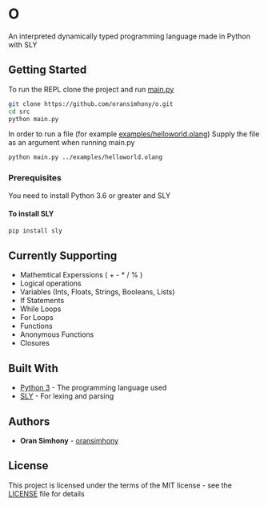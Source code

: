 # O

An interpreted dynamically typed programming language made in Python with SLY

## Getting Started

To run the REPL clone the project and run [main.py](src/main.py)

```sh
git clone https://github.com/oransimhony/o.git
cd src
python main.py
```

In order to run a file (for example [examples/helloworld.olang](examples/helloworld.olang))
Supply the file as an argument when running main.py

```sh
python main.py ../examples/helloworld.olang
```

### Prerequisites

You need to install Python 3.6 or greater and SLY

#### To install SLY

```sh
pip install sly
```

## Currently Supporting

* Mathemtical Experssions ( + - * / % )
* Logical operations
* Variables (Ints, Floats, Strings, Booleans, Lists)
* If Statements
* While Loops
* For Loops
* Functions
* Anonymous Functions
* Closures

## Built With

* [Python 3](https://www.python.org/) - The programming language used
* [SLY](https://github.com/dabeaz/sly) - For lexing and parsing

## Authors

* **Oran Simhony** - [oransimhony](https://github.com/oransimhony)

## License

This project is licensed under the terms of the MIT license - see the [LICENSE](LICENSE) file for details
